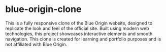 # blue-origin-clone
This is a fully responsive clone of the Blue Origin website, designed to replicate the look and feel of the official site. Built using modern web technologies, this project showcases interactive elements and smooth navigation.
This clone is created for learning and portfolio purposes and is not affiliated with Blue Origin.
